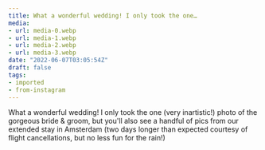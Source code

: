 ```yaml
---
title: What a wonderful wedding! I only took the one…
media:
- url: media-0.webp
- url: media-1.webp
- url: media-2.webp
- url: media-3.webp
date: "2022-06-07T03:05:54Z"
draft: false
tags:
- imported
- from-instagram
---
```

What a wonderful wedding\! I only took the one \(very inartistic\!\) photo of the gorgeous bride & groom, but you'll also see a handful of pics from our extended stay in Amsterdam \(two days longer than expected courtesy of flight cancellations, but no less fun for the rain\!\)
